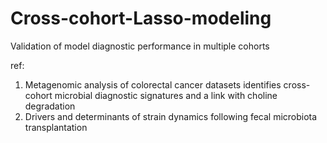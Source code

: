 # Cross-cohort-Lasso-modeling
Validation of model diagnostic performance in multiple cohorts

ref:
1. Metagenomic analysis of colorectal cancer datasets identifies cross-cohort microbial diagnostic signatures and a link with choline degradation
2. Drivers and determinants of strain dynamics following fecal microbiota transplantation
